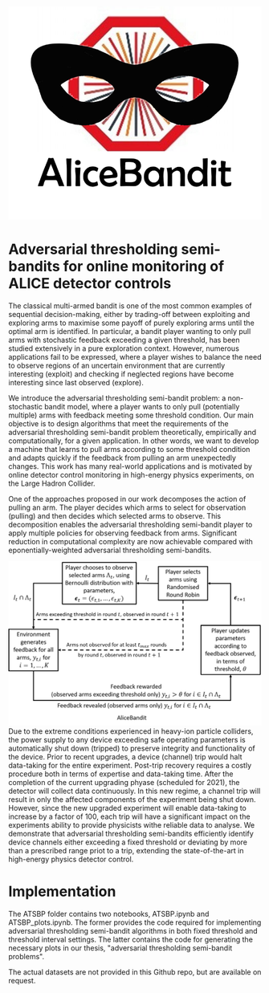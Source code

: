 ![Figure_0](AliceBandit_Logo.png)
# Adversarial thresholding semi-bandits for online monitoring of ALICE detector controls

The classical multi-armed bandit is one of the most common examples of sequential decision-making, either by trading-off between exploiting and exploring arms to maximise some payoff of purely exploring arms until the optimal arm is identified. In particular, a bandit player wanting to only pull arms with stochastic feedback exceeding a given threshold, has been studied extensively in a pure exploration context. However, numerous applications fail to be expressed, where a player wishes to balance the need to observe regions of an uncertain environment that are currently interesting (exploit) and checking if neglected regions have become interesting since last observed (explore).

We introduce the adversarial thresholding semi-bandit problem: a non-stochastic bandit model, where a player wants to only pull (potentially multiple) arms with feedback meeting some threshold condition. Our main objective is to design algorithms that meet the requirements of the adversarial thresholding semi-bandit problem theoretically, empirically and computationally, for a given application. In other words, we want to develop a machine that learns to pull arms according to some threshold condition and adapts quickly if the feedback from pulling an arm unexpectedly changes. This work has many real-world applications and is motivated by online detector control monitoring in high-energy physics experiments, on the Large Hadron Collider.

One of the approaches proposed in our work decomposes the action of pulling an arm. The player decides which arms to select for observation (pulling) and then decides which selected arms to observe. This decomposition enables the adversarial thresholding semi-bandit player to apply multiple policies for observing feedback from arms. Significant reduction in computational complexity are now achievable compared with eponentially-weighted adversarial thresholding semi-bandits.

![Figure_1](AliceBandit_diagram_1.png)
Due to the extreme conditions experienced in heavy-ion particle colliders, the power supply to any device exceeding safe operating parameters is automatically shut down (tripped) to preserve integrity and functionality of the device. Prior to recent upgrades, a device (channel) trip would halt data-taking for the entire experiment. Post-trip recovery requires a costly procedure both in terms of expertise and data-taking time. After the completion of the current upgrading phyase (scheduled for 2021), the detector will collect data continuously. In this new regime, a channel trip will result in only the affected components of the experiment being shut down. However, since the new upgraded experiment will enable data-taking to increase by a factor of 100, each trip will have a significant impact on the experiments ability to provide physicists withe reliable data to analyse. We demonstrate that adversarial thresholding semi-bandits efficiently identify device channels either exceeding a fixed threshold or deviating by more than a prescribed range priot to a trip, extending the state-of-the-art in high-energy physics detector control.

# Implementation

The ATSBP folder contains two notebooks, ATSBP.ipynb and ATSBP_plots.ipynb. The former provides the code required for implementing adversarial thresholding semi-bandit algorithms in both fixed threshold and threshold interval settings. The latter contains the code for generating the necessary plots in our thesis, "adversarial thresholding semi-bandit problems".

The actual datasets are not provided in this Github repo, but are available on request.
